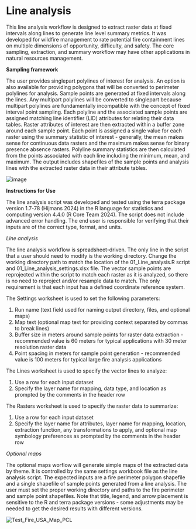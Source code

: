 # Line analysis
This line analysis workflow is designed to extract raster data at fixed intervals along lines to generate line level summary metrics. It was developed for wildfire management to rate potential fire containment lines on multiple dimensions of opportunity, difficulty, and safety. The core sampling, extraction, and summary workflow may have other applications in natural resources management.

**Sampling framework**

The user provides singlepart polylines of interest for analysis. An option is also available for providing polygons that will be converted to perimeter polylines for analysis. Sample points are generated at fixed intervals along the lines. Any multipart polylines will be converted to singlepart because multipart polylines are fundamentally incompatible with the concept of fixed interval point sampling. Each polyline and the associated sample points are assigned matching line identifier (LID) attributes for relating their data tables. Raster attributes of interest are then extracted within a buffer zone around each sample point. Each point is assigned a single value for each raster using the summary statistic of interest - generally, the mean makes sense for continuous data rasters and the maximum makes sense for binary presence absence rasters. Polyline summary statistics are then calculated from the points associated with each line including the minimum, mean, and maximum. The output includes shapefiles of the sample points and analysis lines with the extracted raster data in their attribute tables.

![image](https://github.com/bengannon-fc/Line_analysis/assets/81584637/f2f95ab4-6610-4f74-9378-c8f072675a85)

**Instructions for Use**

The line analysis script was developed and tested using the terra package version 1.7-78 (Hijmans 2024) in the R language for statistics and computing version 4.4.0 (R Core Team 2024). The script does not include advanced error handling. The end user is responsible for verifying that their inputs are of the correct type, format, and units. 

_Line analysis_

The line analysis workflow is spreadsheet-driven. The only line in the script that a user should need to modify is the working directory. Change the working directory path to match the location of the 01_Line_analysis.R script and 01_Line_analysis_settings.xlsx file. The vector sample points are reprojected within the script to match each raster as it is analyzed, so there is no need to reproject and/or resample data to match. The only requirement is that each input has a defined coordinate reference system.

The Settings worksheet is used to set the following parameters:
1) Run name (text field used for naming output directory, files, and optional maps)
2) Map text (optional map text for providing context separated by commas to break lines)
3) Buffer size in meters around sample points for raster data extraction - recommended value is 60 meters for typical applications with 30 meter resolution raster data
4) Point spacing in meters for sample point generation - recommended value is 100 meters for typical large fire analysis applications

The Lines worksheet is used to specify the vector lines to analyze:
1) Use a row for each input dataset
2) Specify the layer name for mapping, data type, and location as prompted by the comments in the header row 

The Rasters worksheet is used to specify the raster data to summarize:
1) Use a row for each input dataset
2) Specify the layer name for attributes, layer name for mapping, location, extraction function, any transformations to apply, and optional map symbology preferences as prompted by the comments in the header row 

_Optional maps_

The optional maps worflow will generate simple maps of the extracted data by theme. It is controlled by the same settings workbook file as the line analysis script. The expected inputs are a fire perimeter polygon shapefile and a single shapefile of sample points generated from a line analysis. The user must set the proper working directory and paths to the fire perimeter and sample point shapefiles. Note that title, legend, and arrow placement is sensitive to the R and terra package versions - some adjustments may be needed to get the desired results with different versions.

![Test_Fire_USA_Map_PCL](https://github.com/bengannon-fc/Line_analysis/assets/81584637/23f8c0dd-0749-473d-9e34-3d6bfc00b437)
